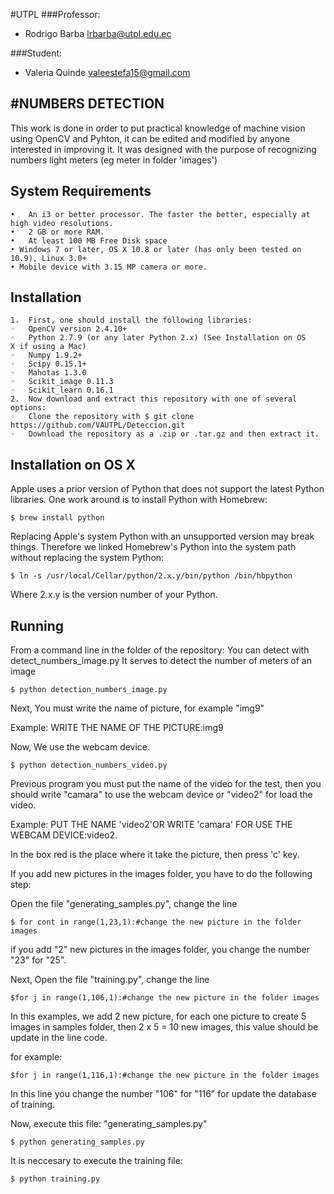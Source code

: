#UTPL
###Professor:
- Rodrigo Barba [lrbarba@utpl.edu.ec](mailto:lrbarba@utpl.edu.ec)

###Student:
- Valeria Quinde [valeestefa15@gmail.com](https://plus.google.com/117826964296158384526/op/profilephoto)

#NUMBERS DETECTION
--------------------------
This work is done in order to put practical knowledge of machine vision using OpenCV and Pyhton, it can be edited and modified by anyone interested in improving it.
It was designed with the purpose of recognizing numbers light meters (eg meter in folder 'images')



System Requirements
-------------------
	•	An i3 or better processor. The faster the better, especially at high video resolutions.
	•	2 GB or more RAM.
	•	At least 100 MB Free Disk space 
	• Windows 7 or later, OS X 10.8 or later (has only been tested on 10.9), Linux 3.0+
	• Mobile device with 3.15 MP camera or more.

Installation
-------------
	1.	First, one should install the following libraries:
	◦	OpenCV version 2.4.10+
	◦	Python 2.7.9 (or any later Python 2.x) (See Installation on OS X if using a Mac)
	◦	Numpy 1.9.2+
	◦	Scipy 0.15.1+
	◦	Mahotas 1.3.0
	◦	Scikit_image 0.11.3
	◦	Scikit_learn 0.16.1
	2.	Now download and extract this repository with one of several options:
	◦	Clone the repository with $ git clone https://github.com/VAUTPL/Deteccion.git
	◦	Download the repository as a .zip or .tar.gz and then extract it.

Installation on OS X
--------------------
Apple uses a prior version of Python that does not support the latest Python libraries. One work around is to install Python with Homebrew:

`$ brew install python`

Replacing Apple's system Python with an unsupported version may break things. Therefore we linked Homebrew's Python into the system path without replacing the system Python:

`$ ln -s /usr/local/Cellar/python/2.x.y/bin/python /bin/hbpython`

Where 2.x.y is the version number of your Python.

Running
-------
From a command line in the folder of the repository:
You can detect with detect_numbers_image.py It serves to detect the number of meters of an image

`$ python detection_numbers_image.py  `

Next, You must write the name of picture, for example "img9"

Example: WRITE THE NAME OF THE PICTURE:img9

Now, We use the webcam device.

`$ python detection_numbers_video.py `

Previous program you must put the name of the video for the test, then you should write "camara" to use the webcam device or "video2" for load the video.

Example: PUT THE NAME 'video2'OR WRITE 'camara' FOR USE THE WEBCAM DEVICE:video2.

In the box red is the place where it take the picture, then press 'c' key.

If you add new pictures in the images folder, you have to do the following step:

Open the file "generating_samples.py", change the line 

`$ for cont in range(1,23,1):#change the new picture in the folder images `

if you add "2"  new pictures in the images folder, you change the number "23" for "25".

Next, Open the file "training.py", change the line 

`$for j in range(1,106,1):#change the new picture in the folder images`

In this examples, we add 2 new picture, for each one picture to create 5 images in samples folder, then 2 x 5 = 10 new images, this value should be update in the line code.

for example: 

`$for j in range(1,116,1):#change the new picture in the folder images`

In this line you change the number "106" for "116" for update the database of training.

Now, execute this file: "generating_samples.py"

`$ python generating_samples.py`

It is neccesary to execute the training file:

`$ python training.py`



